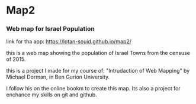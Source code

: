# Map2
### Web map for Israel Population

link for tha app: https://lotan-souid.github.io/map2/

this is a web map showing the population of Israel Towns from the censuse of 2015.

this is a project I made for my course of: "Intrudaction of Web Mapping" by Michael Dorman, in Ben Gurion University.

I follow his on the online bookm to create this map.
Its also a project for enchance my skills on git and github.

